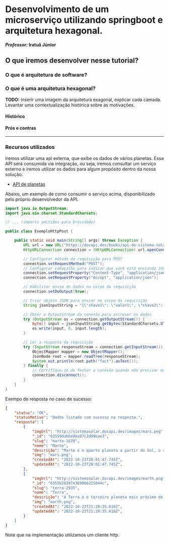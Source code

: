 # Desenvolvimento de um microserviço utilizando springboot e arquitetura hexagonal.
**_Professor:_ Iratuã Júnior**


## O que iremos desenvolver nesse tutorial?


### O que é arquitetura de software?

### O que é uma arquitetura hexagonal?

**TODO:** inserir uma imagem da arquitetura exagonal, explicar cada camada. Levantar uma contextualização histórica sobre as motivações.

#### Histórico

#### Prós e contras


_____


### Recursos utilizados
Iremos utilizar uma api externa, que exibe os dados de vários planetas.
Essa API será consumida via integração, ou seja, iremos consultar um serviço externo e iremos utilizar os dados para algum propósito dentro da nossa solução.
- [API de planetas](https://docapi.dev/books/api-do-sistema-solar)

Abaixo, um exemplo de como consumir o serviço acima, disponibilizado pelo próprio desenvolvedor da API.
```java
import java.io.OutputStream;
import java.nio.charset.StandardCharsets;

// ... (imports omitidos para brevidade)

public class ExemploHttpPost {

    public static void main(String[] args) throws Exception {
        URL url = new URL("https://docapi.dev/books/api-do-sistema-solar");
        HttpURLConnection connection = (HttpURLConnection) url.openConnection();

        // Configurar método da requisição para POST
        connection.setRequestMethod("POST");
        // Configurar cabeçalho para indicar que você está enviando JSON
        connection.setRequestProperty("Content-Type", "application/json");
        connection.setRequestProperty("Accept", "application/json");

        // Habilitar envio de dados no corpo da requisição
        connection.setDoOutput(true);

        // Criar objeto JSON para enviar no corpo da requisição
        String jsonInputString = "{\"chave1\": \"valor1\", \"chave2\": \"valor2\"}";

        // Obter o OutputStream da conexão para escrever os dados
        try (OutputStream os = connection.getOutputStream()) {
            byte[] input = jsonInputString.getBytes(StandardCharsets.UTF_8);
            os.write(input, 0, input.length);
        }

        // Ler a resposta da requisição
        try (InputStream responseStream = connection.getInputStream()) {
            ObjectMapper mapper = new ObjectMapper();
            JsonNode root = mapper.readTree(responseStream);
            System.out.println(root.path("fact").asText());
        } finally {
            // Certifique-se de fechar a conexão quando não precisar mais
            connection.disconnect();
        }
    }
}

```

Exempo de resposta no caso de sucesso:
````json
{
    "status": "OK",
    "statusMotivo": "Dados listado com sucesso na resposta.",
    "resposta": [
        {
            "imgUrl": "http://sistemasolar.docapi.dev/images/mars.png",
            "_id": "63559dabbe0ea97c2d99eae3",
            "slug": "marte-1670",
            "nome": "Marte",
            "descrição": "Marte é o quarto planeta a partir do Sol, o segundo menor do Sistema Solar. Batizado em homenagem ao deus romano da guerra, muitas vezes é descrito como o Planeta Vermelho, porque o óxido de ferro predominante em sua superfície lhe dá uma aparência avermelhada.",
            "img": "mars.png",
            "createdAt": "2022-10-23T20:01:47.745Z",
            "updatedAt": "2022-10-23T20:01:47.745Z",
        },
        {
            "imgUrl": "http://sistemasolar.docapi.dev/images/earth.png",
            "_id": "6355b203074369066225044c",
            "slug": "terra-2935",
            "nome": "Terra",
            "descrição": "A Terra é o terceiro planeta mais próximo do Sol, o mais denso e o quinto maior dos oito planetas do Sistema Solar. É também o maior dos quatro planetas telúricos. É por vezes designada como Mundo ou Planeta Azul.",
            "img": "earth.png",
            "createdAt": "2022-10-23T21:28:35.616Z",
            "updatedAt": "2022-10-23T21:28:35.616Z",
        }
    ]
}
````

Note que na implementação utilizamos um cliente http. 


